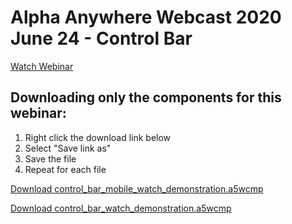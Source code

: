# Alpha Anywhere Webcast 2020 June 24 - Control Bar

[Watch Webinar](https://youtu.be/jeVQjZ7fDYA)

## Downloading only the components for this webinar:

1. Right click the download link below
2. Select "Save link as"
3. Save the file
4. Repeat for each file

<a href="https://github.com/alphaanywhere/Alpha-Anywhere-Webinars/raw/master/2020/June%2024%202020/control_bar_mobile_watch_demonstration.a5wcmp">Download control_bar_mobile_watch_demonstration.a5wcmp</a>

<a href="https://github.com/alphaanywhere/Alpha-Anywhere-Webinars/raw/master/2020/June%2024%202020/control_bar_watch_demonstration.a5wcmp">Download control_bar_watch_demonstration.a5wcmp</a>
